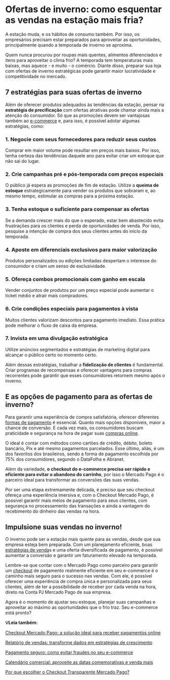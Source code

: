 # Ofertas de inverno: como esquentar as vendas na estação mais fria?

A estação muda, e os hábitos de consumo também. Por isso, os empresários precisam estar preparados para aproveitar as oportunidades, principalmente quando a temporada de inverno se aproxima.

Quem nunca procurou por roupas mais quentes, alimentos diferenciados e itens para aproveitar o clima frio? A temporada tem temperaturas mais baixas, mas aquece - e muito - o comércio. Diante disso, preparar sua loja com ofertas de inverno estratégicas pode garantir maior lucratividade e competitividade no mercado.

## **7 estratégias para suas ofertas de inverno**

Além de oferecer produtos adequados às tendências da estação, pensar na **estratégia de precificação** com ofertas atrativas pode chamar ainda mais a atenção do consumidor. Só que as promoções devem ser vantajosas também ao [e-commerce](https://meubolso.mercadopago.com.br/tudo-que-voce-precisa-saber-para-operar-no-e-commerce) e, para isso, é possível adotar algumas estratégias, como:

### **1. Negocie com seus fornecedores para reduzir seus custos**

Comprar em maior volume pode resultar em preços mais baixos. Por isso, tenha certeza das tendências daquele ano para evitar criar um estoque que não sai do lugar.

### **2. Crie campanhas pré e pós-temporada com preços especiais**

O público já espera as promoções de fim de estação. Utilize a **queima de estoque** estrategicamente para vender os produtos que sobraram e, ao mesmo tempo, estimular as compras para a próxima estação.

### **3. Tenha estoque o suficiente para compensar as ofertas**

Se a demanda crescer mais do que o esperado, estar bem abastecido evita frustrações para os clientes e perda de oportunidades de venda. Por isso, pesquise a intenção de compra dos seus clientes antes do início da temporada.

### **4. Aposte em diferenciais exclusivos para maior valorização**

Produtos personalizados ou edições limitadas despertam o interesse do consumidor e criam um senso de exclusividade.

### **5. Ofereça combos promocionais com ganho em escala**

Vender conjuntos de produtos por um preço especial pode aumentar o ticket médio e atrair mais compradores.

### **6. Crie condições especiais para pagamentos à vista**

Muitos clientes valorizam descontos para pagamento imediato. Essa prática pode melhorar o fluxo de caixa da empresa.

### **7. Invista em uma divulgação estratégica**

Utilize anúncios segmentados e estratégias de marketing digital para alcançar o público certo no momento certo.

Além dessas estratégias, trabalhar a **fidelização de clientes** é fundamental. Criar programas de recompensas e oferecer vantagens para compras recorrentes pode garantir que esses consumidores retornem mesmo após o inverno.

## **E as opções de pagamento para as ofertas de inverno?**

Para garantir uma experiência de compra satisfatória, oferecer diferentes [formas de pagamento](https://meubolso.mercadopago.com.br/formas-de-pagamento-vendas-hibridas-pascoa) é essencial. Quanto mais opções disponíveis, maior a chance de conversão. E cada vez mais, os consumidores buscam praticidade e segurança na hora de pagar suas [compras online](https://meubolso.mercadopago.com.br/recuperar-carrinho-de-compras-online-no-natal).

O ideal é contar com métodos como cartões de crédito, débito, boleto bancário, Pix e até mesmo pagamentos parcelados. Esse último, aliás, é um dos favoritos dos brasileiros, sendo a forma de pagamento escolhida por 75% dos consumidores, segundo o DataFolha e Abranet.

Além da variedade, **o checkout do e-commerce precisa ser rápido e eficiente para evitar o abandono do carrinho**, por isso o Mercado Pago é o parceiro ideal para transformar as conversões das suas vendas.

Por ser uma etapa extremamente delicada, é preciso que seu checkout ofereça uma experiência imersiva e, com o Checkout Mercado Pago, é possível garantir mais meios de pagamento para seus clientes, com segurança no processamento das transações e ainda a vantagem do recebimento do dinheiro das vendas na hora.

## **Impulsione suas vendas no inverno!**

O inverno pode ser a estação mais quente para as vendas, desde que sua empresa esteja bem preparada. Com um planejamento eficiente, boas [estratégias de venda](https://meubolso.mercadopago.com.br/estrategias-de-vendas-follow-up)s e uma oferta diversificada de pagamento, é possível aumentar a conversão e garantir um faturamento elevado na temporada.

Lembre-se que contar com o Mercado Pago como parceiro para garantir um [checkout](https://meubolso.mercadopago.com.br/vantagens-cobrar-com-checkout) de pagamento realmente eficiente em seu e-commerce é o caminho mais seguro para o sucesso nas vendas. Com ele, é possível oferecer uma experiência de compra única e personalizada para seus clientes, além de ter a possibilidade de receber por cada venda na hora, direto na Conta PJ Mercado Pago de sua empresa.

Agora é o momento de ajustar seu estoque, planejar suas campanhas e aproveitar ao máximo as oportunidades que o frio traz. Seu e-commerce está pronto?

**💡Leia também:**

[Checkout Mercado Pago: a solução ideal para receber pagamentos online](https://meubolso.mercadopago.com.br/checkout-mercado-pago-conheca-a-solucao-ideal-para-receber-pagamentos-online)

[Relatório de vendas: transforme dados em estratégias de crescimento](https://meubolso.mercadopago.com.br/relatorio-de-vendas)

[Pagamento seguro: como evitar fraudes no seu e-commerce](https://meubolso.mercadopago.com.br/pagamento-seguro-ecommerce)

[Calendário comercial: aproveite as datas comemorativas e venda mais](https://meubolso.mercadopago.com.br/calendario-comercial-datas-comemorativas)

[Por que escolher o Checkout Transparente Mercado Pago?](https://meubolso.mercadopago.com.br/checkout-transparente-mercado-pago)